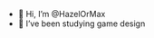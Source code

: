 - 👋 Hi, I’m @HazelOrMax
- 👀 I’ve been studying game design

<!---
HazelOrMax/HazelOrMax is a ✨ special ✨ repository because its `README.md` (this file) appears on your GitHub profile.
You can click the Preview link to take a look at your changes.
--->
